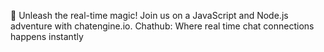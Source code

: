 🚀 Unleash the real-time magic! Join us on a JavaScript and Node.js adventure with chatengine.io. Chathub: Where real time chat connections happens instantly
